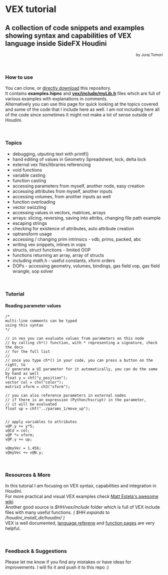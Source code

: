 # VEX tutorial
## A collection of code snippets and examples showing syntax and capabilities of VEX language inside SideFX Houdini
<p align="right"><small>by Juraj Tomori</small></p>

<br>

### How to use
You can clone, or [directly download](https://github.com/jtomori/vex_tutorial/archive/master.zip) this repository.<br>
It contains **examples.hipnc** and [**vex/include/myLib.h**](./blob/master/vex/include/myLib.h) files which are full of various examples with explanations in comments.<br>
Alternatively you can use this page for quick looking at the topics covered and some of the code that I include here as well. I am not including here all of the code since sometimes it might not make a lot of sense outside of Houdini.

<br>

### Topics
* debugging, utputing text with printf()
* hand editing of values in Geometry Spreadsheet, lock, delta lock
* external vex files/libraries referencing
* void functions
* variable casting
* function casting
* accessing parameters from myself, another node, easy creation
* accessing attributes from myself, another inputs
* accessing volumes, from another inputs as well
* function overloading
* vector swizzling
* accessing values in vectors, matrices, arrays
* arrays: slicing, reversing, saving into attribs, changing file path example
* escaping strings
* checking for existence of attributes, auto attribute creation
* optransform usage
* accessing / changing prim intrinsics - vdb, prims, packed, abc
* writing vex snippets, inlines in vops
* structs, struct functions - limited OOP
* functions returning an array, array of structs
* including *math.h* - useful constants, xform orders
* DOPs - accessing geometry, volumes, bindings, gas field vop, gas field wrangle, sop solver

<br>

### Tutorial

#### Reading parameter values
```
/*
multi-line comments can be typed
using this syntax
*/

// in vex you can evaluate values from parameters on this node
// by calling ch*() function, with * representing a signature, check the docs
// for the full list
//
// once you type ch*() in your code, you can press a button on the right, to
// generate a UI parameter for it automatically, you can do the same by hand as well
float y = chf("y_position");
vector col = chv("color");
matrix3 xform = ch3("xform");

// you can also reference parameters in external nodes
// if there is an expression (Python/hscript) in the parameter,
// it will be evaluated
float up = chf("../params_1/move_up");


// apply variables to attributes
v@P.y += y*5;
v@Cd = col;
v@P *= xform;
v@P.y += up;

v@myVec = 1.456;
v@myVec += v@N.y;
```

<br>

### Resources & More
In this tutorial I am focusing on VEX syntax, capabilities and integration in Houdini.<br>
For more practical and visual VEX examples check [Matt Estela's awesome wiki](http://www.tokeru.com/cgwiki/?title=HoudiniVex)<br>
Another good source is *$HH/vex/include* folder which is full of VEX include files with many useful functions. *( $HH expands to /houdini_install_dir/houdini/ )*<br>
VEX is well documented, [language referene](http://www.sidefx.com/docs/houdini/vex/lang) and [function pages](http://www.sidefx.com/docs/houdini/vex/functions/index.html) are very helpful.

<br>

### Feedback & Suggestions
Please let me know if you find any mistakes or have ideas for improvements. I will fix it and push it to this repo :)